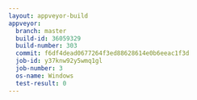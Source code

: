 ```yaml
---
layout: appveyor-build
appveyor:
  branch: master
  build-id: 36059329
  build-number: 303
  commit: f6df4dead0677264f3ed88628614e0b6eeac1f3d
  job-id: y37knw92y5wmq1gl
  job-number: 3
  os-name: Windows
  test-result: 0
---
```

